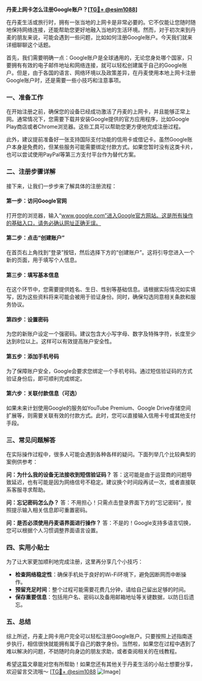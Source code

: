 **丹麦上网卡怎么注册Google账户？[[TG💪+ @esim1088](https://t.me/s/esim1088)]**

在丹麦生活或旅行时，拥有一张当地的上网卡是非常必要的。它不仅能让您随时随地保持网络连接，还能帮助您更好地融入当地的生活环境。然而，对于初次来到丹麦的朋友来说，可能会遇到一些问题，比如如何注册Google账户。今天我们就来详细聊聊这个话题。

首先，我们需要明确一点：Google账户是全球通用的，无论您身处哪个国家，只要拥有有效的电子邮件地址和网络连接，就可以轻松创建属于自己的Google账户。但是，由于各国的语言、网络环境以及政策差异，在丹麦使用本地上网卡注册Google账户时，还是需要一些小技巧和注意事项。

### 一、准备工作

在开始注册之前，确保您的设备已经成功激活了丹麦的上网卡，并且能够正常上网。通常情况下，您需要下载并安装Google提供的官方应用程序，比如Google Play商店或者Chrome浏览器。这些工具可以帮助您更方便地完成注册过程。

此外，建议提前准备好一张支持国际支付功能的信用卡或借记卡。虽然Google账户本身是免费的，但某些服务可能需要绑定付款方式。如果您暂时没有这类卡片，也可以尝试使用PayPal等第三方支付平台作为替代方案。

### 二、注册步骤详解

接下来，让我们一步步来了解具体的注册流程：

#### 第一步：访问Google官网
打开您的浏览器，输入“www.google.com”进入Google官方网站。这是所有操作的基础入口，请务必确认网址正确无误。

#### 第二步：点击“创建账户”
在首页右上角找到“登录”按钮，然后选择下方的“创建账户”。这将引导您进入一个新的页面，用于填写个人信息。

#### 第三步：填写基本信息
在这个环节中，您需要提供姓名、生日、性别等基础信息。请根据实际情况如实填写，因为这些资料将来可能会被用于验证身份。同时，确保勾选同意相关条款和服务协议。

#### 第四步：设置密码
为您的新账户设定一个强密码。建议包含大小写字母、数字及特殊字符，长度至少达到8位以上。这样可以有效提高账户安全性。

#### 第五步：添加手机号码
为了保障账户安全，Google会要求您绑定一个手机号码。通过短信验证码的方式验证身份后，即可顺利完成绑定。

#### 第六步：关联付款信息（可选）
如果未来计划使用Google的服务如YouTube Premium、Google Drive存储空间扩展等，则需要关联有效的付款方式。此时，您可以直接输入信用卡号或其他支付手段。

### 三、常见问题解答

在实际操作过程中，很多人可能会遇到各种各样的疑问。下面列举几个比较典型的案例供参考：

**问：为什么我的设备无法接收到短信验证码？**
答：这可能是由于运营商的问题导致延迟，也有可能是因为网络信号不稳定。建议换个时间段再试一次，或者直接联系客服寻求帮助。

**问：忘记密码怎么办？**
答：不用担心！只需点击登录界面下方的“忘记密码”，按照提示输入相关信息即可重置密码。

**问：是否必须使用丹麦语界面进行操作？**
答：不是的！Google支持多语言切换，您可以根据个人习惯调整界面语言设置。

### 四、实用小贴士

为了让大家更加顺利地完成注册，这里再分享几个小技巧：

- **检查网络稳定性**：确保手机处于良好的Wi-Fi环境下，避免因断网而中断操作。
- **预留充足时间**：整个过程可能需要花费几分钟，请给自己留出足够的时间。
- **保存重要信息**：包括用户名、密码以及备用邮箱地址等关键数据，以防日后遗忘。

### 五、总结

综上所述，丹麦上网卡用户完全可以轻松注册Google账户。只要按照上述指南逐步执行，相信很快就能拥有属于自己的数字身份。当然啦，如果您在过程中遇到了难以解决的问题，不妨随时向身边的朋友求助，或者查阅相关的在线教程。

希望这篇文章能对您有所帮助！如果您还有其他关于丹麦生活的小贴士想要分享，欢迎留言交流哦～ [[TG💪+ @esim1088](https://t.me/s/esim1088) ![Image](https://i.postimg.cc/4NQfJmqS/Snipaste-2025-05-13-00-14-12.png)]